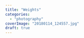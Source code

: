 ```yaml
---
title: "Weights"
categories: 
  - "photography"
coverImage: "20180114_124557.jpg"
draft: true
---
```



